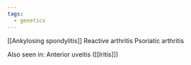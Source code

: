 ```yaml
---
tags:
  - genetics
---
```

[[Ankylosing spondylitis]]
Reactive arthritis
Psoriatic arthritis

Also seen in: Anterior uveitis ([[Iritis]])